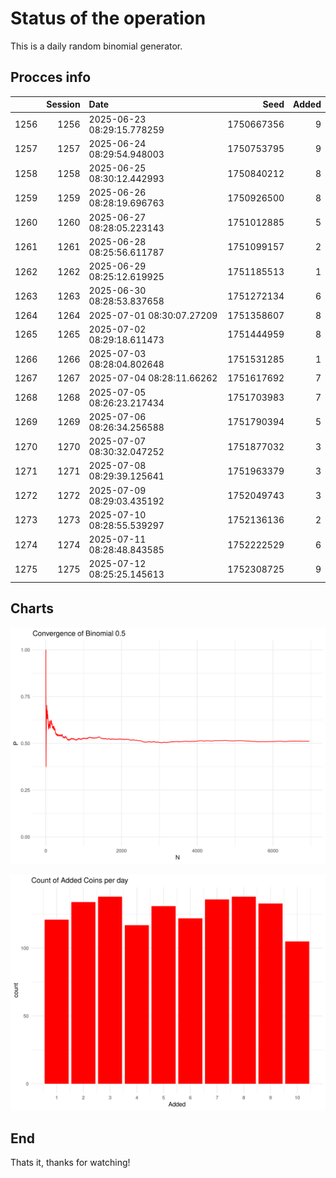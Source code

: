 # Status of the operation
  
  This is a daily random binomial generator.
  
## Procces info

|     | Session|Date                       |       Seed| Added|
|:----|-------:|:--------------------------|----------:|-----:|
|1256 |    1256|2025-06-23 08:29:15.778259 | 1750667356|     9|
|1257 |    1257|2025-06-24 08:29:54.948003 | 1750753795|     9|
|1258 |    1258|2025-06-25 08:30:12.442993 | 1750840212|     8|
|1259 |    1259|2025-06-26 08:28:19.696763 | 1750926500|     8|
|1260 |    1260|2025-06-27 08:28:05.223143 | 1751012885|     5|
|1261 |    1261|2025-06-28 08:25:56.611787 | 1751099157|     2|
|1262 |    1262|2025-06-29 08:25:12.619925 | 1751185513|     1|
|1263 |    1263|2025-06-30 08:28:53.837658 | 1751272134|     6|
|1264 |    1264|2025-07-01 08:30:07.27209  | 1751358607|     8|
|1265 |    1265|2025-07-02 08:29:18.611473 | 1751444959|     8|
|1266 |    1266|2025-07-03 08:28:04.802648 | 1751531285|     1|
|1267 |    1267|2025-07-04 08:28:11.66262  | 1751617692|     7|
|1268 |    1268|2025-07-05 08:26:23.217434 | 1751703983|     7|
|1269 |    1269|2025-07-06 08:26:34.256588 | 1751790394|     5|
|1270 |    1270|2025-07-07 08:30:32.047252 | 1751877032|     3|
|1271 |    1271|2025-07-08 08:29:39.125641 | 1751963379|     3|
|1272 |    1272|2025-07-09 08:29:03.435192 | 1752049743|     3|
|1273 |    1273|2025-07-10 08:28:55.539297 | 1752136136|     2|
|1274 |    1274|2025-07-11 08:28:48.843585 | 1752222529|     6|
|1275 |    1275|2025-07-12 08:25:25.145613 | 1752308725|     9|

## Charts 

![](charts/plot1.png)

![](charts/plot2.png)

## End

Thats it, thanks for watching!
